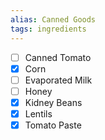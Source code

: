 ```yaml
---
alias: Canned Goods
tags: ingredients
---
```


- [ ] Canned Tomato    
- [x] Corn
- [ ] Evaporated Milk  
- [ ] Honey            
- [x] Kidney Beans
- [x] Lentils
- [x] Tomato Paste
